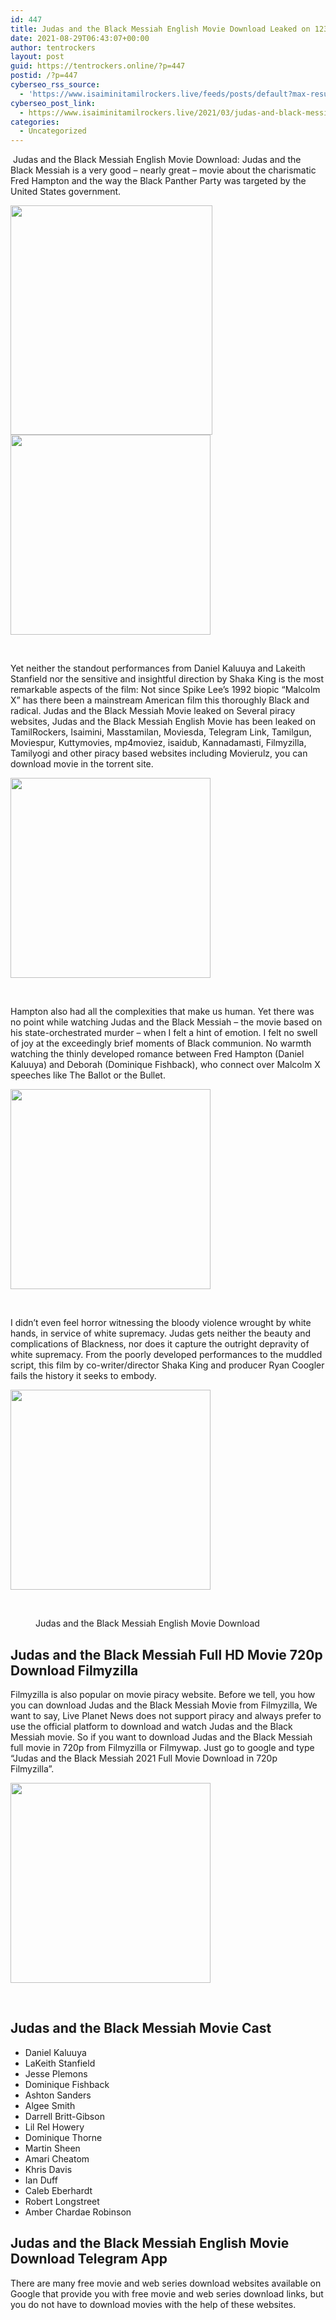 ```yaml
---
id: 447
title: Judas and the Black Messiah English Movie Download Leaked on 123movies and Torrent site – 2021
date: 2021-08-29T06:43:07+00:00
author: tentrockers
layout: post
guid: https://tentrockers.online/?p=447
postid: /?p=447
cyberseo_rss_source:
  - 'https://www.isaiminitamilrockers.live/feeds/posts/default?max-results=150&start-index=151'
cyberseo_post_link:
  - https://www.isaiminitamilrockers.live/2021/03/judas-and-black-messiah-english-movie.html
categories:
  - Uncategorized
---
```

<meta content="&nbsp; Judas and the Black Messiah English Movie Download : Judas and the Black Messiah is a very good – nearly great – movie about the charismat..." name="twitter:description" />

  


<center>
</center>

&nbsp;<span>Judas and the Black Messiah English Movie Download</span><span>: Judas and the Black Messiah is a very good – nearly great – movie about the charismatic Fred Hampton and the way the Black Panther Party was targeted by the United States government.&nbsp;</span><ins data-width="0" data-height="0" class="k677d6df15b" data-domain="//aaaaaco.com" data-affquery="/81dee8bcaf/677d6df15b/?placementName=default"></ins>

<div class="separator">
  <a href="https://1.bp.blogspot.com/-qGWizArk4BY/YEWMVe13vBI/AAAAAAAAAec/EoE3P_oGZsUxRjd7TsGhlRhMq43DxsSpQCLcBGAsYHQ/s1436/Judas-and-the-Black-Messiah-full-movie-download.jpg" imageanchor="1"><img loading="lazy" border="0" data-original-height="1436" data-original-width="910" height="367" src="https://1.bp.blogspot.com/-qGWizArk4BY/YEWMVe13vBI/AAAAAAAAAec/EoE3P_oGZsUxRjd7TsGhlRhMq43DxsSpQCLcBGAsYHQ/w323-h367/Judas-and-the-Black-Messiah-full-movie-download.jpg" width="323" /></a>
</div>



<div class="separator">
  <a href="https://1.bp.blogspot.com/-gsaq6Yu0-CY/YEWMfVhD37I/AAAAAAAAAeg/MTTPozkxGJM1HfJ769llD-J1boQfmzQjgCLcBGAsYHQ/s800/unnamed.gif" imageanchor="1"><img border="0" data-original-height="166" data-original-width="800" src="https://1.bp.blogspot.com/-gsaq6Yu0-CY/YEWMfVhD37I/AAAAAAAAAeg/MTTPozkxGJM1HfJ769llD-J1boQfmzQjgCLcBGAsYHQ/s320/unnamed.gif" width="320" /></a>
</div>

<span><br /></span><ins data-width="0" data-height="0" class="k677d6df15b" data-domain="//aaaaaco.com" data-affquery="/81dee8bcaf/677d6df15b/?placementName=default"></ins><ins data-width="0" data-height="0" class="k677d6df15b" data-domain="//aaaaaco.com" data-affquery="/81dee8bcaf/677d6df15b/?placementName=default"></ins>

<span>Yet neither the standout performances from Daniel Kaluuya and Lakeith Stanfield nor the sensitive and insightful direction by Shaka King is the most remarkable aspects of the film: Not since Spike Lee’s 1992 biopic “Malcolm X” has there been a mainstream American film this thoroughly Black and radical. Judas and the Black Messiah Movie leaked on Several piracy websites, Judas and the Black Messiah English Movie has been leaked on TamilRockers, Isaimini, Masstamilan, Moviesda, Telegram Link, Tamilgun, Moviespur, Kuttymovies, mp4moviez,</span><span>&nbsp;isaidub, Kannadamasti, Filmyzilla, Tamilyogi and other piracy based websites including Movierulz, you can download movie in the torrent site.</span><ins data-width="0" data-height="0" class="k677d6df15b" data-domain="//aaaaaco.com" data-affquery="/81dee8bcaf/677d6df15b/?placementName=default"></ins>

<div class="separator">
  <a href="https://aaaaaco.com/d4c26a5800/2595f54e70/?placementName=default" imageanchor="1" target="_blank" rel="noopener"><img border="0" data-original-height="166" data-original-width="800" src="https://1.bp.blogspot.com/-ZSRzsm0LBmI/YEWMjb8BmtI/AAAAAAAAAek/Tcry-0aYd3Yk4I4zmBLy6NQSvpb6-GZZACLcBGAsYHQ/s320/unnamed.gif" width="320" /></a>
</div>

<span><br /></span><ins data-width="0" data-height="0" class="k677d6df15b" data-domain="//aaaaaco.com" data-affquery="/81dee8bcaf/677d6df15b/?placementName=default"></ins><ins data-width="0" data-height="0" class="k677d6df15b" data-domain="//aaaaaco.com" data-affquery="/81dee8bcaf/677d6df15b/?placementName=default"></ins>

<span>Hampton also had all the complexities that make us human. Yet there was no point while watching Judas and the Black Messiah – the movie based on his state-orchestrated murder – when I felt a hint of emotion. I felt no swell of joy at the exceedingly brief moments of Black communion. No warmth watching the thinly developed romance between Fred Hampton (Daniel Kaluuya) and Deborah (Dominique Fishback), who connect over Malcolm X speeches like The Ballot or the Bullet.&nbsp;</span><ins data-width="0" data-height="0" class="k677d6df15b" data-domain="//aaaaaco.com" data-affquery="/81dee8bcaf/677d6df15b/?placementName=default"></ins>

<ins data-width="0" data-height="0" class="k677d6df15b" data-domain="//aaaaaco.com" data-affquery="/81dee8bcaf/677d6df15b/?placementName=default"></ins>

<div class="separator">
  <a href="https://aaaaaco.com/d4c26a5800/2595f54e70/?placementName=default" imageanchor="1" target="_blank" rel="noopener"><img border="0" data-original-height="166" data-original-width="800" src="https://1.bp.blogspot.com/-gJBnge0asw8/YEWMn7ClavI/AAAAAAAAAeo/tql48vhGgGg2f7y_VqTu-zzdoauuJTKcQCLcBGAsYHQ/s320/unnamed.gif" width="320" /></a>
</div>

<span><br /></span>

<span>I didn’t even feel horror witnessing the bloody violence wrought by white hands, in service of white supremacy. Judas gets neither the beauty and complications of Blackness, nor does it capture the outright depravity of white supremacy. From the poorly developed performances to the muddled script, this film by co-writer/director Shaka King and producer Ryan Coogler fails the history it seeks to embody.</span>

<div class="separator">
  <a href="https://aaaaaco.com/d4c26a5800/2595f54e70/?placementName=default" imageanchor="1" target="_blank" rel="noopener"><img border="0" data-original-height="166" data-original-width="800" src="https://1.bp.blogspot.com/-uvjzoOUK_IM/YEWMtRA01-I/AAAAAAAAAes/OPdPTwAORO0ZFY5nyeWhjRX6AsbAscMtQCLcBGAsYHQ/s320/unnamed.gif" width="320" /></a>
</div>

<span><br /></span><ins data-width="0" data-height="0" class="k677d6df15b" data-domain="//aaaaaco.com" data-affquery="/81dee8bcaf/677d6df15b/?placementName=default"></ins><figure class="wp-block-image size-large">

<span><figcaption>Judas and the Black Messiah English Movie Download</figcaption></span></figure> 

## <span><span class="ez-toc-section" id="Judas_and_the_Black_Messiah_Full_HD_Movie_720p_Download_Filmyzilla"></span><span class="ez-toc-section" id="Judas_and_the_Black_Messiah_Full_HD_Movie_720p_Download_Filmyzilla">Judas and the Black Messiah Full HD Movie 720p Download Filmyzilla<span class="ez-toc-section-end"><span class="ez-toc-section-end"></span></span></span></span>

<ins data-width="0" data-height="0" class="k677d6df15b" data-domain="//aaaaaco.com" data-affquery="/81dee8bcaf/677d6df15b/?placementName=default"></ins>

<span>Filmyzilla is also popular on movie piracy website. Before we tell, you how you can download Judas and the Black Messiah Movie from Filmyzilla, We want to say, Live Planet News does not support piracy and always prefer to use the official platform to download and watch Judas and the Black Messiah movie. So if you want to download Judas and the Black Messiah full movie in 720p from Filmyzilla or Filmywap. Just go to google and type “Judas and the Black Messiah 2021 Full Movie Download in 720p Filmyzilla”.&nbsp;</span>

<div class="separator">
  <a href="https://aaaaaco.com/d4c26a5800/2595f54e70/?placementName=default" imageanchor="1" target="_blank" rel="noopener"><img border="0" data-original-height="166" data-original-width="800" src="https://1.bp.blogspot.com/-4179BqZBSjc/YEWMyg-Cq3I/AAAAAAAAAew/6B2v6rivOM8v6B-t0dBlt0n-oM6L9FsnQCLcBGAsYHQ/s320/unnamed.gif" width="320" /></a>
</div>

<span><br /></span>

## <span><span class="ez-toc-section" id="Judas_and_the_Black_Messiah_Movie_Cast">Judas and the Black Messiah Movie Cast<span class="ez-toc-section-end"><span class="ez-toc-section-end"></span></span></span></span>

  * <span>Daniel Kaluuya</span>
  * <span>LaKeith Stanfield</span>
  * <span>Jesse Plemons</span>
  * <span>Dominique Fishback</span>
  * <span>Ashton Sanders</span>
  * <span>Algee Smith</span>
  * <span>Darrell Britt-Gibson</span>
  * <span>Lil Rel Howery</span>
  * <span>Dominique Thorne</span>
  * <span>Martin Sheen</span>
  * <span>Amari Cheatom</span>
  * <span>Khris Davis</span>
  * <span>Ian Duff</span>
  * <span>Caleb Eberhardt</span>
  * <span>Robert Longstreet</span>
  * <span>Amber Chardae Robinson</span>

## <span><span class="ez-toc-section" id="Judas_and_the_Black_Messiah_English_Movie_Download_Telegram_App"></span><span class="ez-toc-section" id="Judas_and_the_Black_Messiah_English_Movie_Download_Telegram_App">Judas and the Black Messiah English Movie Download Telegram App<span class="ez-toc-section-end"><span class="ez-toc-section-end"></span></span></span></span>

<span>There are many free movie and web series download websites available on Google that provide you with free movie and web series download links, but you do not have to download movies with the help of these websites.</span><ins data-width="0" data-height="0" class="k677d6df15b" data-domain="//aaaaaco.com" data-affquery="/81dee8bcaf/677d6df15b/?placementName=default"></ins>

<center>
</center>